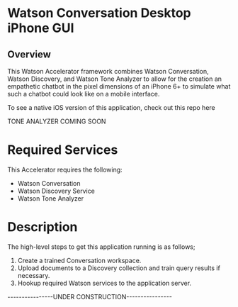 # Watson Conversation Desktop iPhone GUI

## Overview

This Watson Accelerator framework combines Watson Conversation, Watson Discovery, and Watson Tone Analyzer to allow for the creation an empathetic chatbot in the pixel dimensions of an iPhone 6+ to simulate what such a chatbot could look like on a mobile interface.

To see a native iOS version of this application, check out this repo here <COMING SOON>

TONE ANALYZER COMING SOON

# Required Services

This Accelerator requires the following:

- Watson Conversation
- Watson Discovery Service
- Watson Tone Analyzer

# Description



The high-level steps to get this application running is as follows;

1. Create a trained Conversation workspace.
2. Upload documents to a Discovery collection and train query results if necessary.
3. Hookup required Watson services to the application server.


----------------UNDER CONSTRUCTION----------------
